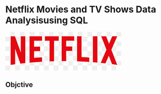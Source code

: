# Netflix Movies and TV Shows Data Analysisusing SQL

![Netflix Logo](https://github.com/sudharshan4022/netflix_sql_project/blob/main/netflix.logo.png)

## Objctive
